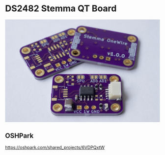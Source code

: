 # DS2482 Stemma QT Board

![Overview](assets/img/IMG_0567.jpg)

## OSHPark

<a href="https://oshpark.com/shared_projects/6VDPQxtW" target="_blank">https://oshpark.com/shared_projects/6VDPQxtW</a>
